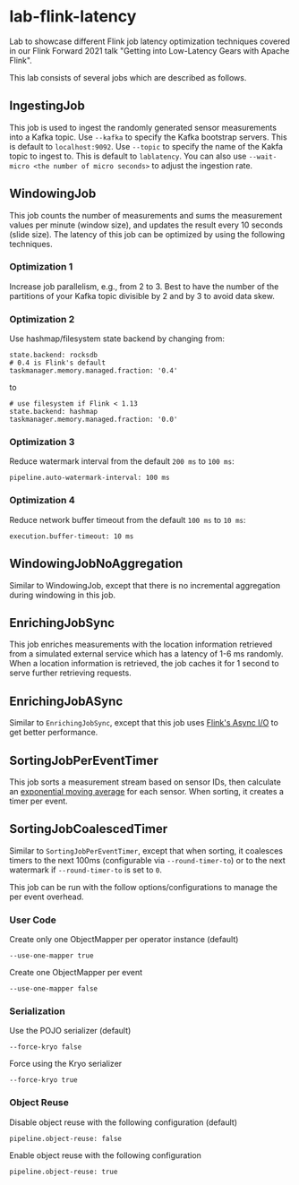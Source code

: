 lab-flink-latency
=================

Lab to showcase different Flink job latency optimization techniques covered in our Flink Forward 2021 talk
"Getting into Low-Latency Gears with Apache Flink".

This lab consists of several jobs which are described as follows.

## IngestingJob

This job is used to ingest the randomly generated sensor measurements into a Kafka topic. Use `--kafka` to specify the
Kafka bootstrap servers. This is default to `localhost:9092`. Use `--topic` to specify the name of the Kakfa topic to
ingest to. This is default to `lablatency`. You can also use
`--wait-micro <the number of micro seconds>` to adjust the ingestion rate.

## WindowingJob

This job counts the number of measurements and sums the measurement values per minute (window size), and updates the
result every 10 seconds (slide size). The latency of this job can be optimized by using the following techniques.

### Optimization 1
Increase job parallelism, e.g., from 2 to 3. Best to have the number of the partitions of your Kafka topic
divisible by 2 and by 3 to avoid data skew.

### Optimization 2
Use hashmap/filesystem state backend by changing from:

    state.backend: rocksdb
    # 0.4 is Flink's default
    taskmanager.memory.managed.fraction: '0.4'
to

    # use filesystem if Flink < 1.13
    state.backend: hashmap
    taskmanager.memory.managed.fraction: '0.0'

### Optimization 3
Reduce watermark interval from the default `200 ms` to `100 ms`:

    pipeline.auto-watermark-interval: 100 ms

### Optimization 4
Reduce network buffer timeout from the default `100 ms` to `10 ms`:

    execution.buffer-timeout: 10 ms

## WindowingJobNoAggregation

Similar to WindowingJob, except that there is no incremental aggregation during windowing in this job.

## EnrichingJobSync

This job enriches measurements with the location information retrieved from a simulated external service which has a
latency of 1-6 ms randomly. When a location information is retrieved, the job caches it for 1 second to serve further
retrieving requests.

## EnrichingJobASync

Similar to `EnrichingJobSync`, except that this job uses
[Flink's Async I/O](https://nightlies.apache.org/flink/flink-docs-stable/docs/dev/datastream/operators/asyncio/)
to get better performance.

## SortingJobPerEventTimer

This job sorts a measurement stream based on sensor IDs, then calculate an
[exponential moving average](https://en.wikipedia.org/wiki/Moving_average#Exponential_moving_average ) for each
sensor. When sorting, it creates a timer per event.

## SortingJobCoalescedTimer

Similar to `SortingJobPerEventTimer`, except that when sorting, it coalesces timers to the next 100ms (configurable
via `--round-timer-to`) or to the next watermark if `--round-timer-to` is set to `0`.

This job can be run with the follow options/configurations to manage the per event overhead.

### User Code

Create only one ObjectMapper per operator instance (default)

    --use-one-mapper true

Create one ObjectMapper per event

    --use-one-mapper false

### Serialization

Use the POJO serializer  (default)

    --force-kryo false

Force using the Kryo serializer

    --force-kryo true

### Object Reuse

Disable object reuse with the following configuration (default)

    pipeline.object-reuse: false

Enable object reuse with the following configuration

    pipeline.object-reuse: true

